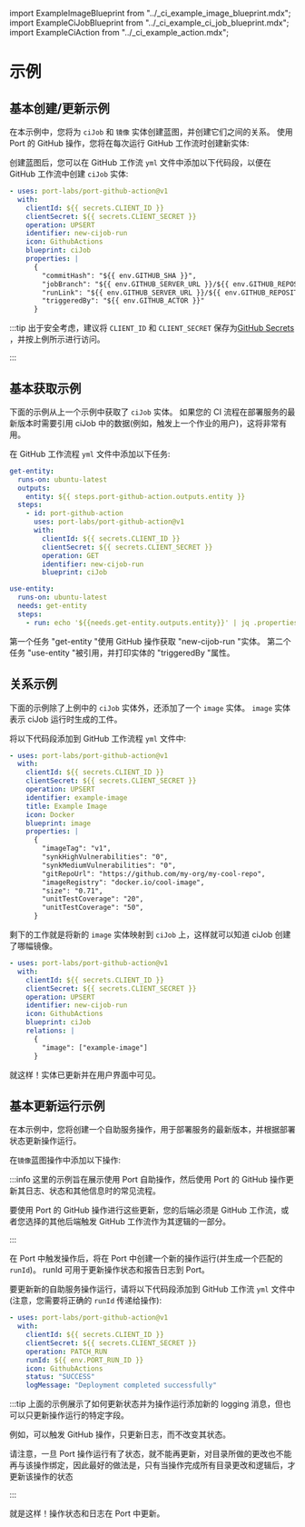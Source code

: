 import ExampleImageBlueprint from "../_ci_example_image_blueprint.mdx";
import ExampleCiJobBlueprint from "../_ci_example_ci_job_blueprint.mdx";
import ExampleCiAction from "../_ci_example_action.mdx";

# 示例

## 基本创建/更新示例

在本示例中，您将为 `ciJob` 和 `镜像` 实体创建蓝图，并创建它们之间的关系。 使用 Port 的 GitHub 操作，您将在每次运行 GitHub 工作流时创建新实体: 

<ExampleImageBlueprint />

<ExampleCiJobBlueprint />

创建蓝图后，您可以在 GitHub 工作流 `yml` 文件中添加以下代码段，以便在 GitHub 工作流中创建 `ciJob` 实体: 

```yaml showLineNumbers
- uses: port-labs/port-github-action@v1
  with:
    clientId: ${{ secrets.CLIENT_ID }}
    clientSecret: ${{ secrets.CLIENT_SECRET }}
    operation: UPSERT
    identifier: new-cijob-run
    icon: GithubActions
    blueprint: ciJob
    properties: |
      {
        "commitHash": "${{ env.GITHUB_SHA }}",
        "jobBranch": "${{ env.GITHUB_SERVER_URL }}/${{ env.GITHUB_REPOSITORY }}/tree/${{ env.GITHUB_REF_NAME }}",
        "runLink": "${{ env.GITHUB_SERVER_URL }}/${{ env.GITHUB_REPOSITORY }}/actions/runs/${{ env.GITHUB_RUN_ID }}",
        "triggeredBy": "${{ env.GITHUB_ACTOR }}"
      }
```

:::tip 出于安全考虑，建议将 `CLIENT_ID` 和 `CLIENT_SECRET` 保存为[GitHub Secrets](https://docs.github.com/en/actions/security-guides/encrypted-secrets) ，并按上例所示进行访问。

:::

## 基本获取示例

下面的示例从上一个示例中获取了 `ciJob` 实体。 如果您的 CI 流程在部署服务的最新版本时需要引用 ciJob 中的数据(例如，触发上一个作业的用户)，这将非常有用。

在 GitHub 工作流程 `yml` 文件中添加以下任务: 

```yaml showLineNumbers
get-entity:
  runs-on: ubuntu-latest
  outputs:
    entity: ${{ steps.port-github-action.outputs.entity }}
  steps:
    - id: port-github-action
      uses: port-labs/port-github-action@v1
      with:
        clientId: ${{ secrets.CLIENT_ID }}
        clientSecret: ${{ secrets.CLIENT_SECRET }}
        operation: GET
        identifier: new-cijob-run
        blueprint: ciJob

use-entity:
  runs-on: ubuntu-latest
  needs: get-entity
  steps:
    - run: echo '${{needs.get-entity.outputs.entity}}' | jq .properties.triggeredBy
```

第一个任务 "get-entity "使用 GitHub 操作获取 "new-cijob-run "实体。 第二个任务 "use-entity "被引用，并打印实体的 "triggeredBy "属性。

## 关系示例

下面的示例除了上例中的 `ciJob` 实体外，还添加了一个 `image` 实体。 `image` 实体表示 ciJob 运行时生成的工件。

将以下代码段添加到 GitHub 工作流程 `yml` 文件中: 

```yaml showLineNumbers
- uses: port-labs/port-github-action@v1
  with:
    clientId: ${{ secrets.CLIENT_ID }}
    clientSecret: ${{ secrets.CLIENT_SECRET }}
    operation: UPSERT
    identifier: example-image
    title: Example Image
    icon: Docker
    blueprint: image
    properties: |
      {
        "imageTag": "v1",
        "synkHighVulnerabilities": "0",
        "synkMediumVulnerabilities": "0",
        "gitRepoUrl": "https://github.com/my-org/my-cool-repo",
        "imageRegistry": "docker.io/cool-image",
        "size": "0.71",
        "unitTestCoverage": "20",
        "unitTestCoverage": "50",
      }
```

剩下的工作就是将新的 `image` 实体映射到 `ciJob` 上，这样就可以知道 ciJob 创建了哪幅镜像。

```yaml
- uses: port-labs/port-github-action@v1
  with:
    clientId: ${{ secrets.CLIENT_ID }}
    clientSecret: ${{ secrets.CLIENT_SECRET }}
    operation: UPSERT
    identifier: new-cijob-run
    icon: GithubActions
    blueprint: ciJob
    relations: |
      {
        "image": ["example-image"]
      }
```

就这样！实体已更新并在用户界面中可见。

## 基本更新运行示例

在本示例中，您将创建一个自助服务操作，用于部署服务的最新版本，并根据部署状态更新操作运行。

在`镜像`蓝图操作中添加以下操作: 

<ExampleCiAction/>

:::info 这里的示例旨在展示使用 Port 自助操作，然后使用 Port 的 GitHub 操作更新其日志、状态和其他信息时的常见流程。

要使用 Port 的 GitHub 操作进行这些更新，您的后端必须是 GitHub 工作流，或者您选择的其他后端触发 GitHub 工作流作为其逻辑的一部分。

:::

在 Port 中触发操作后，将在 Port 中创建一个新的操作运行(并生成一个匹配的 `runId`)。 runId 可用于更新操作状态和报告日志到 Port。

要更新新的自助服务操作运行，请将以下代码段添加到 GitHub 工作流 `yml` 文件中(注意，您需要将正确的 `runId` 传递给操作): 

```yaml showLineNumbers
- uses: port-labs/port-github-action@v1
  with:
    clientId: ${{ secrets.CLIENT_ID }}
    clientSecret: ${{ secrets.CLIENT_SECRET }}
    operation: PATCH_RUN
    runId: ${{ env.PORT_RUN_ID }}
    icon: GithubActions
    status: "SUCCESS"
    logMessage: "Deployment completed successfully"
```

:::tip 上面的示例展示了如何更新状态并为操作运行添加新的 logging 消息，但也可以只更新操作运行的特定字段。

例如，可以触发 GitHub 操作，只更新日志，而不改变其状态。

请注意，一旦 Port 操作运行有了状态，就不能再更新，对目录所做的更改也不能再与该操作绑定，因此最好的做法是，只有当操作完成所有目录更改和逻辑后，才更新该操作的状态

:::

就是这样！操作状态和日志在 Port 中更新。